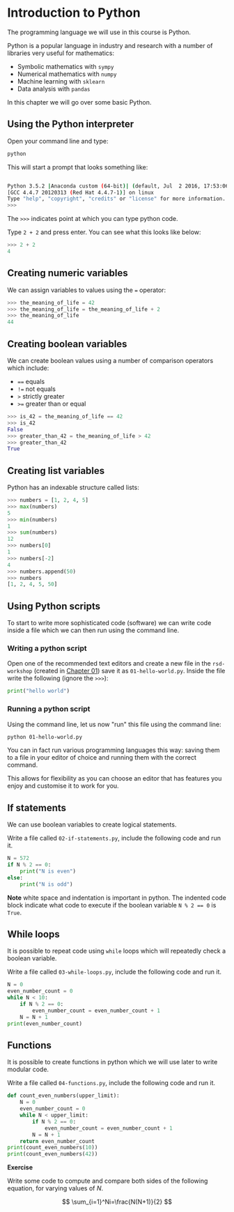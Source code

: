 # Introduction to Python

The programming language we will use in this course is Python.

Python is a popular language in industry and research with a number of libraries
very useful for mathematics:

- Symbolic mathematics with `sympy`
- Numerical mathematics with `numpy`
- Machine learning with `sklearn`
- Data analysis with `pandas`

In this chapter we will go over some basic Python.

## Using the Python interpreter

Open your command line and type:

```bash
python
```

This will start a prompt that looks something like:

```bash

Python 3.5.2 |Anaconda custom (64-bit)| (default, Jul  2 2016, 17:53:06) 
[GCC 4.4.7 20120313 (Red Hat 4.4.7-1)] on linux
Type "help", "copyright", "credits" or "license" for more information.
>>> 

```

The `>>>` indicates point at which you can type python code.

Type `2 + 2` and press enter. You can see what this looks like below:

```python
>>> 2 + 2
4

```

## Creating numeric variables

We can assign variables to values using the `=` operator:

```python
>>> the_meaning_of_life = 42
>>> the_meaning_of_life = the_meaning_of_life + 2
>>> the_meaning_of_life
44

```

## Creating boolean variables

We can create boolean values using a number of comparison operators which
include:

- `==` equals
- `!=` not equals
- `>` strictly greater
- `>=` greater than or equal

```python
>>> is_42 = the_meaning_of_life == 42
>>> is_42
False
>>> greater_than_42 = the_meaning_of_life > 42
>>> greater_than_42
True

```

## Creating list variables

Python has an indexable structure called lists:

```python
>>> numbers = [1, 2, 4, 5]
>>> max(numbers)
5
>>> min(numbers)
1
>>> sum(numbers)
12
>>> numbers[0]
1
>>> numbers[-2]
4
>>> numbers.append(50)
>>> numbers
[1, 2, 4, 5, 50]

```

## Using Python scripts

To start to write more sophisticated code (software) we can write code
inside a file which we can then run using the command line.

### Writing a python script

Open one of the recommended text editors and create a new file in the
`rsd-workshop` (created in [Chapter 01](../01/)) save it as `01-hello-world.py`.
Inside the file write the following (ignore the `>>>`):

```python
print("hello world")
```

### Running a python script

Using the command line, let us now "run" this file using the command line:

```bash
python 01-hello-world.py
```

You can in fact run various programming languages this way: saving them to a
file in your editor of choice and running them with the correct command.

This allows for flexibility as you can choose an editor that has features you
enjoy and customise it to work for you.

## If statements

We can use boolean variables to create logical statements.

Write a file called `02-if-statements.py`, include the following code and run
it.

```python
N = 572
if N % 2 == 0:
    print("N is even")
else:
    print("N is odd")

```

**Note** white space and indentation is important in python. The indented code
block indicate what code to execute if the boolean variable `N % 2 == 0` is
`True`.

## While loops

It is possible to repeat code using `while` loops which will repeatedly check a
boolean variable.

Write a file called `03-while-loops.py`, include the following code and run
it.

```python
N = 0
even_number_count = 0
while N < 10:
    if N % 2 == 0:
        even_number_count = even_number_count + 1
    N = N + 1
print(even_number_count)

```

## Functions

It is possible to create functions in python which we will use later to write
modular code.

Write a file called `04-functions.py`, include the following code and run it.

```python
def count_even_numbers(upper_limit):
    N = 0
    even_number_count = 0
    while N < upper_limit:
        if N % 2 == 0:
            even_number_count = even_number_count + 1
        N = N + 1
    return even_number_count
print(count_even_numbers(10))
print(count_even_numbers(42))


```

**Exercise**

Write some code to compute and compare both sides of the following equation, for
varying values of $N$.

$$
\sum_{i=1}^Ni=\frac{N(N+1)}{2}
$$
